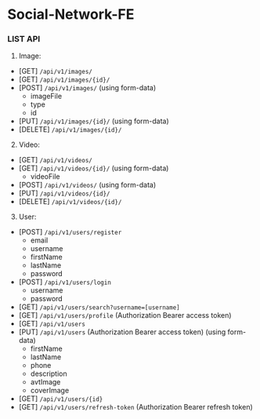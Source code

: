 ﻿ # Social-Network-FE

### **LIST API**
1. Image:
- [GET] `/api/v1/images/`
- [GET] `/api/v1/images/{id}/`
- [POST] `/api/v1/images/` (using form-data)
    - imageFile
    - type
    - id
- [PUT] `/api/v1/images/{id}/` (using form-data)
- [DELETE] `/api/v1/images/{id}/`
2. Video:
- [GET] `/api/v1/videos/` 
- [GET] `/api/v1/videos/{id}/` (using form-data)
    - videoFile
- [POST] `/api/v1/videos/` (using form-data)
- [PUT] `/api/v1/videos/{id}/`
- [DELETE] `/api/v1/videos/{id}/`
3. User:
- [POST] `/api/v1/users/register` 
    - email
    - username
    - firstName
    - lastName
    - password
- [POST] `/api/v1/users/login`
    - username
    - password
- [GET] `/api/v1/users/search?username=[username]`
- [GET] `/api/v1/users/profile` (Authorization Bearer access token) 
- [GET] `/api/v1/users` 
- [PUT] `/api/v1/users` (Authorization Bearer access token) (using form-data)
    - firstName
    - lastName
    - phone
    - description
    - avtImage
    - coverImage
- [GET] `/api/v1/users/{id}` 
- [GET] `/api/v1/users/refresh-token` (Authorization Bearer refresh token) 

